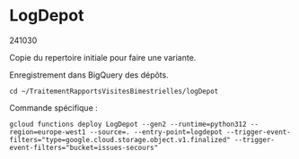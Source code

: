 # LogDepot
241030 

Copie du repertoire initiale pour faire une variante.

Enregistrement dans BigQuery des dépôts.

`cd ~/TraitementRapportsVisitesBimestrielles/logDepot`

Commande spécifique :
```
gcloud functions deploy LogDepot --gen2 --runtime=python312 --region=europe-west1 --source=. --entry-point=logdepot --trigger-event-filters="type=google.cloud.storage.object.v1.finalized" --trigger-event-filters="bucket=issues-secours"
```






